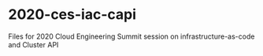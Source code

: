 # 2020-ces-iac-capi
Files for 2020 Cloud Engineering Summit session on infrastructure-as-code and Cluster API
